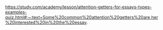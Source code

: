 https://study.com/academy/lesson/attention-getters-for-essays-types-examples-quiz.html#:~:text=Some%20common%20attention%20getters%20are,her%20interested%20in%20the%20essay.
